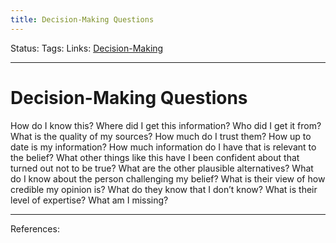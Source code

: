```yaml
---
title: Decision-Making Questions
---
```

Status:
Tags:
Links: [Decision-Making](out/decision-making.md)
___
# Decision-Making Questions
How do I know this?
Where did I get this information?
Who did I get it from?
What is the quality of my sources?
How much do I trust them?
How up to date is my information?
How much information do I have that is relevant to the belief?
What other things like this have I been confident about that turned out not to be true?
What are the other plausible alternatives?
What do I know about the person challenging my belief?
What is their view of how credible my opinion is?
What do they know that I don’t know?
What is their level of expertise?
What am I missing?
___
References: